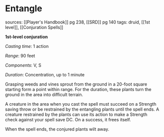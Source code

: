# Entangle
sources: [[Player's Handbook]] pg 238, [[SRD]] pg 140
tags: druid, [[1st level]], [[Conjuration Spells]]

**1st-level conjuration**

*Casting time*: 1 action

*Range*: 90 feet

*Components*: V, S

*Duration*: Concentration, up to 1 minute

Grasping weeds and vines sprout from the ground in a 20-foot square starting form a point within range. For the duration, these plants turn the ground in the area into difficult terrain.

A creature in the area when you cast the spell must succeed on a Strength saving throw or be restrained by the entangling plants until the spell ends. A creature restrained by the plants can use its action to make a Strength check against your spell save DC. On a success, it frees itself.

When the spell ends, the conjured plants wilt away.
